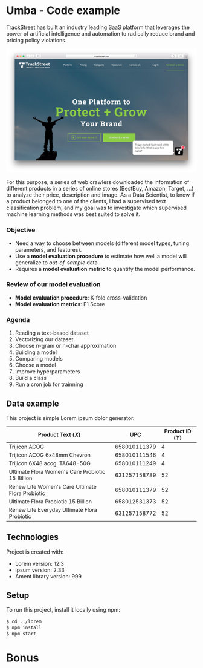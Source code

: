 # Umba - Code example

[TrackStreet](https://www.trackstreet.com) has built an industry leading SaaS platform that leverages the power of artificial intelligence and automation to radically reduce brand and pricing policy violations. 

![Trackstreet Web](./images/1.png)

For this purpose, a series of web crawlers downloaded the information of different products in a series of online stores (BestBuy, Amazon, Target, ...) to analyze their price, description and image. As a Data Scientist, to know if a product belonged to one of the clients, I had a supervised text classification problem, and my goal was to investigate which supervised machine learning methods was best suited to solve it.

### Objective

* Need a way to choose between models (different model types, tuning parameters, and features).
* Use a **model evaluation procedure** to estimate how well a model will generalize to *out-of-sample* data.
* Requires a **model evaluation metric** to quantify the model performance.

### Review of our model evaluation

* **Model evaluation procedure**: K-fold cross-validation
* **Model evaluation metrics**: F1 Score

### Agenda

1. Reading a text-based dataset
2. Vectorizing our dataset
3. Choose n-gram or n-char approximation
4. Building a model
5. Comparing models
6. Choose a model
7. Improve hyperparameters
8. Build a class
0. Run a cron job for trainning



## Data example
This project is simple Lorem ipsum dolor generator.


Product Text (*X*) | UPC | Product ID (*Y*)
--- | --- | ---
Trijicon ACOG | 658010111379 | 4
Trijicon ACOG 6x48mm Chevron | 658010111546 | 4
Trijicon 6X48 acog. TA648-50G | 658010111249 | 4
Ultimate Flora Women's Care Probiotic 15 Billion | 631257158789 | 52
Renew Life Women's Care Ultimate Flora Probiotic | 658010111379 | 52
Ultimate Flora Probiotic 15 Billion | 658012531373 | 52
Renew Life Everyday Ultimate Flora Probiotic | 631257158772 | 52



	
## Technologies
Project is created with:
* Lorem version: 12.3
* Ipsum version: 2.33
* Ament library version: 999
	
## Setup
To run this project, install it locally using npm:

```
$ cd ../lorem
$ npm install
$ npm start
```

# Bonus

